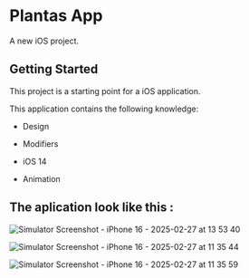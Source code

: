 # Plantas App 

A new iOS project.

## Getting Started

This project is a starting point for a iOS application.

This application contains the following knowledge:
  
- Design
  
- Modifiers

- iOS 14

- Animation

## The aplication look like this :

![Simulator Screenshot - iPhone 16 - 2025-02-27 at 13 53 40](https://github.com/user-attachments/assets/66dfad08-fe81-46c7-9859-b5ce74d0586d)

![Simulator Screenshot - iPhone 16 - 2025-02-27 at 11 35 44](https://github.com/user-attachments/assets/5405635a-968f-4966-9883-aaae8158cd53)

![Simulator Screenshot - iPhone 16 - 2025-02-27 at 11 35 59](https://github.com/user-attachments/assets/60fa4bb9-4add-486a-96a2-6a80eefe58c7)
